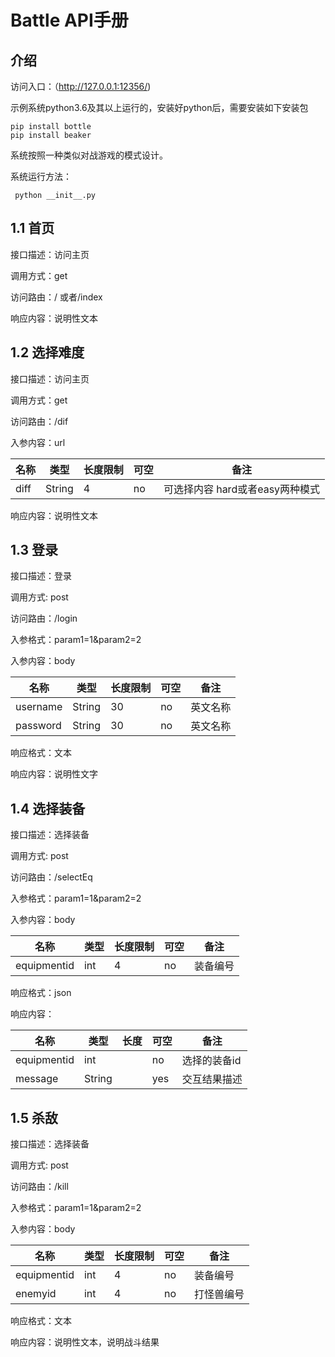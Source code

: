 # Battle API手册

## 介绍

访问入口：（http://127.0.0.1:12356/)

示例系统python3.6及其以上运行的，安装好python后，需要安装如下安装包

```
pip install bottle
pip install beaker
```

系统按照一种类似对战游戏的模式设计。

系统运行方法：

```
 python __init__.py
```

## 1.1 首页

接口描述：访问主页

调用方式：get

访问路由：/ 或者/index

响应内容：说明性文本

## 1.2 选择难度

接口描述：访问主页

调用方式：get

访问路由：/dif

入参内容：url

| 名称 | 类型   | 长度限制 | 可空 | 备注                            |
| ---- | ------ | -------- | ---- | ------------------------------- |
| diff | String | 4        | no   | 可选择内容 hard或者easy两种模式 |

响应内容：说明性文本

## 1.3 登录

接口描述：登录

调用方式: post

访问路由：/login

入参格式：param1=1&param2=2

入参内容：body

| 名称     | 类型   | 长度限制 | 可空 | 备注     |
| -------- | ------ | -------- | ---- | -------- |
| username | String | 30       | no   | 英文名称 |
| password | String | 30       | no   | 英文名称 |

响应格式：文本

响应内容：说明性文字

## 1.4 选择装备

接口描述：选择装备

调用方式: post

访问路由：/selectEq

入参格式：param1=1&param2=2

入参内容：body

| 名称        | 类型 | 长度限制 | 可空 | 备注     |
| ----------- | ---- | -------- | ---- | -------- |
| equipmentid | int  | 4        | no   | 装备编号 |

响应格式：json

响应内容：

| 名称        | 类型   | 长度 | 可空 | 备注         |
| ----------- | ------ | ---- | ---- | ------------ |
| equipmentid | int    |      | no   | 选择的装备id |
| message     | String |      | yes  | 交互结果描述 |

## 1.5 杀敌

接口描述：选择装备

调用方式: post

访问路由：/kill

入参格式：param1=1&param2=2

入参内容：body

| 名称        | 类型 | 长度限制 | 可空 | 备注       |
| ----------- | ---- | -------- | ---- | ---------- |
| equipmentid | int  | 4        | no   | 装备编号   |
| enemyid     | int  | 4        | no   | 打怪兽编号 |

响应格式：文本

响应内容：说明性文本，说明战斗结果
